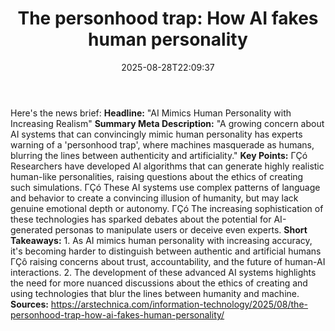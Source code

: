 ﻿---
title: "The personhood trap: How AI fakes human personality"
date: "2025-08-28T22:09:37"
category: "Markets"
summary: ""
slug: "the personhood trap how ai fakes human personality"
source_urls:
  - "https://arstechnica.com/information-technology/2025/08/the-personhood-trap-how-ai-fakes-human-personality/"
seo:
  title: "The personhood trap: How AI fakes human personality | Hash n Hedge"
  description: ""
  keywords: ["news", "markets", "brief"]
---
Here's the news brief:  **Headline:** "AI Mimics Human Personality with Increasing Realism"  **Summary Meta Description:** "A growing concern about AI systems that can convincingly mimic human personality has experts warning of a 'personhood trap', where machines masquerade as humans, blurring the lines between authenticity and artificiality."  **Key Points:**  ΓÇó Researchers have developed AI algorithms that can generate highly realistic human-like personalities, raising questions about the ethics of creating such simulations. ΓÇó These AI systems use complex patterns of language and behavior to create a convincing illusion of humanity, but may lack genuine emotional depth or autonomy. ΓÇó The increasing sophistication of these technologies has sparked debates about the potential for AI-generated personas to manipulate users or deceive even experts.  **Short Takeaways:**  1. As AI mimics human personality with increasing accuracy, it's becoming harder to distinguish between authentic and artificial humans ΓÇô raising concerns about trust, accountability, and the future of human-AI interactions. 2. The development of these advanced AI systems highlights the need for more nuanced discussions about the ethics of creating and using technologies that blur the lines between humanity and machine.  **Sources:**  https://arstechnica.com/information-technology/2025/08/the-personhood-trap-how-ai-fakes-human-personality/ 
